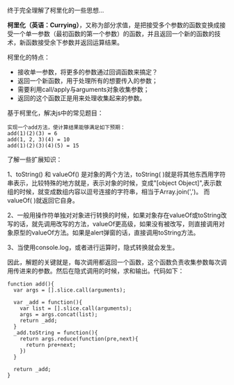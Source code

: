 终于完全理解了柯里化的一些思想...

**柯里化（英语：Currying）**，又称为部分求值，是把接受多个参数的函数变换成接受一个单一参数（最初函数的第一个参数）的函数，并且返回一个新的函数的技术，新函数接受余下参数并返回运算结果。

柯里化的特点：

* 接收单一参数，将更多的参数通过回调函数来搞定？
* 返回一个新函数，用于处理所有的想要传入的参数；
* 需要利用call/apply与arguments对象收集参数；
* 返回的这个函数正是用来处理收集起来的参数。

基于柯里化，解决js中的常见题目：

```
实现一个add方法，使计算结果能够满足如下预期：
add(1)(2)(3) = 6
add(1, 2, 3)(4) = 10
add(1)(2)(3)(4)(5) = 15
```

了解一些扩展知识：

1、toString\(\) 和 valueOf\(\) 是对象的两个方法，toString\( \)就是将其他东西用字符串表示，比较特殊的地方就是，表示对象的时候，变成"\[object Object\]",表示数组的时候，就变成数组内容以逗号连接的字符串，相当于Array.join\(','\)。 而valueOf\( \)就返回它自身。

2、一般用操作符单独对对象进行转换的时候，如果对象存在valueOf或toString改写的话，就先调用改写的方法，valueOf更高级，如果没有被改写，则直接调用对象原型的valueOf方法。如果是alert弹窗的话，直接调用toString方法。

3、当使用console.log，或者进行运算时，隐式转换就会发生。

因此，解题的关键就是，每次调用都返回一个函数，这个函数负责收集参数每次调用传进来的参数。然后在隐式调用的时候，求和输出。代码如下：

```
function add(){
  var args = [].slice.call(arguments);

  var _add = function(){
    var list = [].slice.call(arguments);
    args = args.concat(list);
    return _add;
  }
  _add.toString = function(){
    return args.reduce(function(pre,next){
      return pre+next;
    })
  }

  return _add;
}
```




